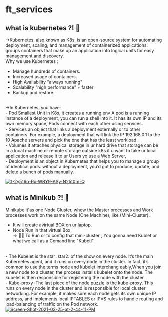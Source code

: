 # ft_services

## what is kubernetes ?! :thinking:
→Kubernetes, also known as K8s, is an open-source system for automating deployment, scaling, and management of containerized applications. groups containers that make up an application into logical units for easy management and discovery.
<br>
Why we use Kubernetes : 
<br>
- Manage hundreds of containers.
- Increased usage of containers.
- High Availability "always running"
- Scalability "high performance" + faster
- Backup and restore.
 <br>
→In Kubernetes, you have:
 <br>
- Pod Smallest Unit in K8s, it creates a running env A pod is a running instance of a deployment, you can run a shell into it. It has its own IP       and its own memory space, Pods connect with each other using services.
 <br>
  - Services an object that links a deployment externally or to other containers. For example, a deployment that will link the IP 192.168.0.1 to the 10 Apache servers and pick the one that has the least workload.
<br>
- Volumes it attaches physical storage in ur hard drive that storage can be in a local machine or remote storage  outside k8s
if u want to take ur local application and release it to ur Users yo use a Web Server,
<br>
- Deployment is an object in Kubernetes that helps you to manage a group of identical pods. without a deployment, you’d got to produce, update, and delete a bunch of pods manually.

<a href="https://imgbb.com/"><img src="https://i.ibb.co/bPKv56P/1-2y516o-Rx-WBY9-ASy-N25t0m-Q.png" alt="1-2y516o-Rx-WBY9-ASy-N25t0m-Q" border="0"></a>

## what is Minikub ?! :thought_balloon:
Minikube it'as one Node Cluster, whew the Master processes and Work processes work on the same Node (One Machine), like (Mini-Cluster). <br>
- It will create avirtual BOX on ur laptop.
- Node Run in that  virtual Box <br>
-> :running_woman: To Run  or to config that mini-cluster , You gonna need Kublet or what we call as a Comand line "Kubctl".
<br>
- The Kubelet is the star :star2:	 of the show on every node. It’s the main Kubernetes agent, and it runs on every node in the cluster. In fact, it’s common to use the terms node and kubelet interchang eably,When you join a new node to a cluster, the process installs kubelet onto the node. The kubelet is then responsible for registering the node with the cluster.
<br>
 - Kube-proxy :The last piece of the node puzzle is the kube-proxy. This runs on every node in the cluster and is responsible for local cluster networking. For example, it  makes sure each node gets its own unique IP address, and implements local IPTABLES or IPVS rules to handle routing and load-balancing of traffic on the Pod network.
 <br>
 <a href="https://ibb.co/nzFZPjb"><img src="https://i.ibb.co/qkvXJpd/Screen-Shot-2021-03-25-at-2-44-11-PM.png" alt="Screen-Shot-2021-03-25-at-2-44-11-PM" border="0"></a>
 
